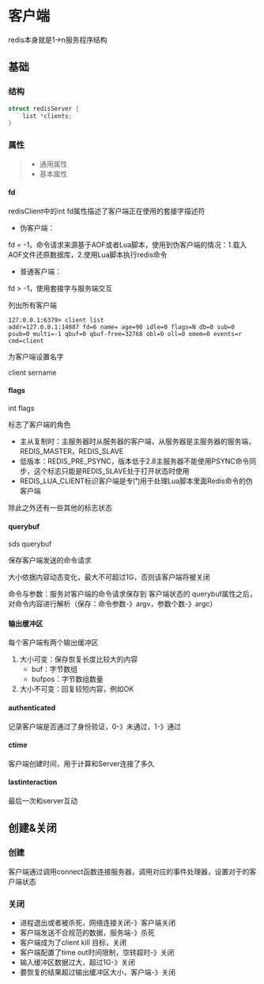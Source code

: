 # 客户端

redis本身就是1->n服务程序结构

## 基础

### 结构

```c
struct redisServer {
	list *clients;
}
```

### 属性

> - 通用属性
> - 基本属性

#### fd

redisClient中的int fd属性描述了客户端正在使用的套接字描述符

- 伪客户端：

fd = -1，命令请求来源基于AOF或者Lua脚本，使用到伪客户端的情况：1.载入AOF文件还原数据库，2.使用Lua脚本执行redis命令

- 普通客户端：

fd > -1，使用套接字与服务端交互

列出所有客户端

```shell
127.0.0.1:6379> client list
addr=127.0.0.1:14887 fd=6 name= age=90 idle=0 flags=N db=0 sub=0 psub=0 multi=-1 qbuf=0 qbuf-free=32768 obl=0 oll=0 omem=0 events=r cmd=client
```

为客户端设置名字

client sername

#### flags

int flags

标志了客户端的角色

- 主从复制时：主服务器时从服务器的客户端，从服务器是主服务器的服务端，REDIS_MASTER，REDIS_SLAVE
- 低版本：REDIS_PRE_PSYNC，版本低于2.8主服务器不能使用PSYNC命令同步，这个标志只能是REDIS_SLAVE处于打开状态时使用
- REDIS_LUA_CLIENT标识客户端是专门用于处理Lua脚本里面Redis命令的伪客户端

除此之外还有一些其他的标志状态

#### querybuf

sds querybuf

保存客户端发送的命令请求

大小依据内容动态变化，最大不可超过1G，否则该客户端将被关闭

命令与参数：服务对客户端的命令请求保存到	客户端状态的 querybuf属性之后，对命令内容进行解析（保存：命令参数-》argv，参数个数-》argc）

#### 输出缓冲区

每个客户端有两个输出缓冲区

1. 大小可变：保存恢复长度比较大的内容
    - buf：字节数组
    - bufpos：字节数组数量
2. 大小不可变：回复较短内容，例如OK

#### authenticated

记录客户端是否通过了身份验证，0-》未通过，1-》通过

#### ctime

客户端创建时间，用于计算和Server连接了多久

#### lastinteraction

最后一次和server互动

## 创建&关闭

### 创建

客户端通过调用connect函数连接服务器，调用对应的事件处理器，设置对于的客户端状态

### 关闭

- 进程退出或者被杀死，网络连接关闭-》客户端关闭
- 客户端发送不合规范的数据，服务端-》杀死
- 客户端成为了client kill 目标，关闭
- 客户端配置了time out时间限制，空转超时-》关闭
- 输入缓冲区数据过大，超过1G-》关闭
- 要恢复的结果超过输出缓冲区大小，客户端-》关闭